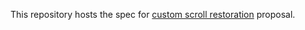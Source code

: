 This repository hosts the spec for [custom scroll restoration][proposal] proposal.

[proposal]: http://majido.github.io/scroll-restoration-proposal